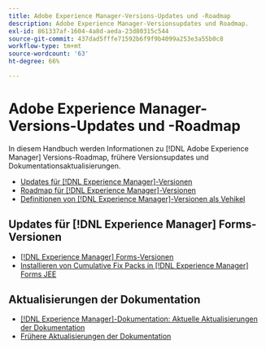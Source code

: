 ```yaml
---
title: Adobe Experience Manager-Versions-Updates und -Roadmap
description: Adobe Experience Manager-Versionsupdates und Roadmap.
exl-id: 861337af-1604-4a8d-aeda-23d80315c544
source-git-commit: 437dad5fffe71592b6f9f9b4099a253e3a55b0c8
workflow-type: tm+mt
source-wordcount: '63'
ht-degree: 66%

---
```


# Adobe Experience Manager-Versions-Updates und -Roadmap

In diesem Handbuch werden Informationen zu [!DNL Adobe Experience Manager] Versions-Roadmap, frühere Versionsupdates und Dokumentationsaktualisierungen.

* [Updates für [!DNL Experience Manager]-Versionen](aem-releases-updates.md)
* [Roadmap für [!DNL Experience Manager]-Versionen](update-releases-roadmap.md)
* [Definitionen von [!DNL Experience Manager]-Versionen als Vehikel](update-release-vehicle-definitions.md)

## Updates für [!DNL Experience Manager] Forms-Versionen 

* [[!DNL Experience Manager] Forms-Versionen ](aem-forms-releases.md)
* [Installieren von Cumulative Fix Packs in  [!DNL Experience Manager] Forms JEE](install-cfp-aem-forms-jee.md)

## Aktualisierungen der Dokumentation

* [[!DNL Experience Manager]-Dokumentation: Aktuelle Aktualisierungen der Dokumentation](documentation-updates.md)
* [Frühere Aktualisierungen der Dokumentation](previous-documentation-updates.md)
